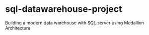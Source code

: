 # sql-datawarehouse-project
Building a modern data warehouse with SQL server using Medallion Architecture

